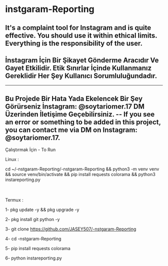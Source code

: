 # instgaram-Reporting
It's a complaint tool for Instagram and is quite effective. You should use it within ethical limits. Everything is the responsibility of the user.
--------------------------------------------------------------------------------------------------------------------------------------------------
İnstagram İçin Bir Şikayet Gönderme Aracıdır Ve Gayet Etkilidir. Etik Sınırlar İçinde Kullanmanız Gereklidir Her Şey Kullanıcı Sorumluluğundadır.
-------------------------------------------------------------------------------------------------------------------------------------------------

--------------------
Bu Projede Bir Hata Yada Ekelencek Bir Şey Görürseniz İnstagram: @soytariomer.17 DM Üzerinden İletişime Geçebilirsiniz.    --  If you see an error or something to be added in this project, you can contact me via DM on Instagram: @soytariomer.17.
----------






Çalıştırmak İçin - To Run






Linux : 

cd ~/-nstgaram-Reporting/-nstgaram-Reporting && python3 -m venv venv && source venv/bin/activate && pip install requests colorama && python3 instareporting.py

ㅤㅤㅤㅤㅤㅤ
ㅤㅤㅤㅤㅤㅤ
ㅤㅤ
ㅤㅤㅤㅤ
ㅤㅤㅤㅤㅤㅤ

Termux : 

1- pkg update -y && pkg upgrade -y

2- pkg install git python -y

3- git clone https://github.com/JASEY507/-nstgaram-Reporting

4- cd -nstgaram-Reporting

5- pip install requests colorama

6- python instareporting.py







